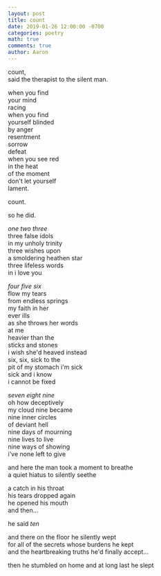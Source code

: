```yaml
---
layout: post
title: count
date: 2019-01-26 12:00:00 -0700
categories: poetry
math: true
comments: true
author: Aaron
---
```



count,  
said the therapist to the silent man.  

when you find  
your mind  
racing  
when you find  
yourself blinded  
by anger  
resentment  
sorrow  
defeat  
when you see red  
in the heat  
of the moment  
don't let yourself  
lament.  

count.  

so he did.  

*one two three*  
three false idols  
in my unholy trinity  
three wishes upon  
a smoldering heathen star  
three lifeless words  
in i love you  

*four five six*  
flow my tears  
from endless springs  
my faith in her  
ever ills  
as she throws her words  
at me  
heavier than the  
sticks and stones  
i wish she'd heaved instead  
six, six, sick to the  
pit of my stomach i'm sick  
sick and i know  
i cannot be fixed  

*seven eight nine*  
oh how deceptively  
my cloud nine became  
nine inner circles  
of deviant hell  
nine days of mourning  
nine lives to live  
nine ways of showing  
i've none left to give  

and here the man took a moment to breathe  
a quiet hiatus to silently seethe  

a catch in his throat  
his tears dropped again  
he opened his mouth  
and then...  

he said *ten*  

and there on the floor he silently wept  
for all of the secrets whose burdens he kept  
and the heartbreaking truths he'd finally accept...  

then he stumbled on home and at long last he slept  